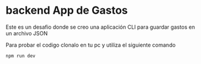 # backend App de Gastos 
 Este es un desafio donde se creo una aplicación CLI para guardar gastos en un archivo JSON

 Para probar el codigo clonalo en tu pc y utiliza el siguiente comando
 ```
 npm run dev
 ```

